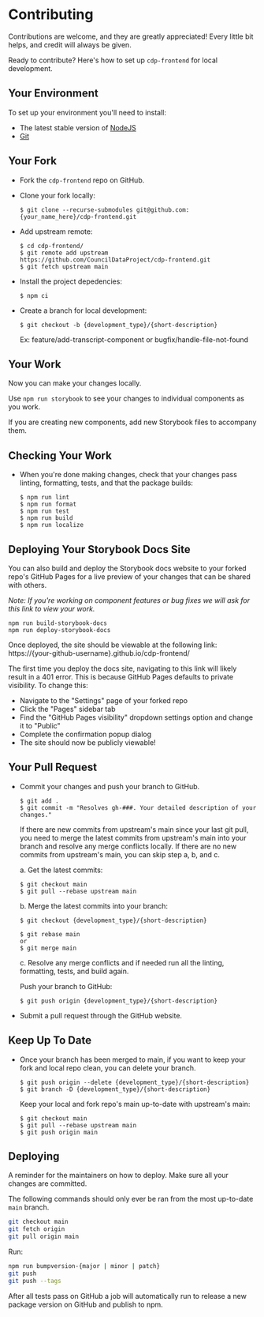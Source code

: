 # Contributing

Contributions are welcome, and they are greatly appreciated! Every little bit
helps, and credit will always be given.

Ready to contribute? Here's how to set up `cdp-frontend` for local development.

## Your Environment

To set up your environment you'll need to install:

- The latest stable version of [NodeJS](https://nodejs.org/en/download/) 
- [Git](https://git-scm.com/book/en/v2/Getting-Started-Installing-Git)

## Your Fork

- Fork the `cdp-frontend` repo on GitHub.

- Clone your fork locally:
    ```
    $ git clone --recurse-submodules git@github.com:{your_name_here}/cdp-frontend.git
    ```

- Add upstream remote:
    ```
    $ cd cdp-frontend/
    $ git remote add upstream https://github.com/CouncilDataProject/cdp-frontend.git
    $ git fetch upstream main
    ```

- Install the project depedencies:
    ```
    $ npm ci
    ```

- Create a branch for local development:
    ```
    $ git checkout -b {development_type}/{short-description}
    ```
    Ex: feature/add-transcript-component or bugfix/handle-file-not-found<br>

## Your Work

Now you can make your changes locally.

Use `npm run storybook` to see your changes to individual components as you work. 

If you are creating new components, add new Storybook files to accompany them.

## Checking Your Work

- When you're done making changes, check that your changes pass linting, formatting,
tests, and that the package builds:
    ```
    $ npm run lint
    $ npm run format
    $ npm run test
    $ npm run build
    $ npm run localize
    ```

## Deploying Your Storybook Docs Site

You can also build and deploy the Storybook docs website to your forked repo's GitHub Pages for a live preview of your changes that can be shared with others.

_Note: If you're working on component features or bug fixes we will ask for this link to view your work._

```
npm run build-storybook-docs
npm run deploy-storybook-docs
```

Once deployed, the site should be viewable at the following link: https://{your-github-username}.github.io/cdp-frontend/

The first time you deploy the docs site, navigating to this link will likely result in a 401 error. This is because GitHub Pages defaults to private visibility. To change this:

-   Navigate to the "Settings" page of your forked repo
-   Click the "Pages" sidebar tab
-   Find the "GitHub Pages visibility" dropdown settings option and change it to "Public"
-   Complete the confirmation popup dialog
-   The site should now be publicly viewable!

## Your Pull Request

- Commit your changes and push your branch to GitHub.
    ```
    $ git add .
    $ git commit -m "Resolves gh-###. Your detailed description of your changes."
    ```
    If there are new commits from upstream's main since your last git pull, you need
    to merge the latest commits from upstream's main into your branch and resolve any
    merge conflicts locally. If there are no new commits from upstream's main, you
    can skip step a, b, and c.

    a. Get the latest commits:
    ```
    $ git checkout main
    $ git pull --rebase upstream main
    ```

    b. Merge the latest commits into your branch:
    ```
    $ git checkout {development_type}/{short-description}

    $ git rebase main
    or
    $ git merge main
    ```

    c. Resolve any merge conflicts and if needed run all the linting, formatting,
    tests, and build again.

    Push your branch to GitHub:
    ```
    $ git push origin {development_type}/{short-description}
    ```


- Submit a pull request through the GitHub website.

## Keep Up To Date

- Once your branch has been merged to main, if you want to keep your fork and local
repo clean, you can delete your branch.
    ```
    $ git push origin --delete {development_type}/{short-description}
    $ git branch -D {development_type}/{short-description}
    ```

    Keep your local and fork repo's main up-to-date with upstream's main:
    ```
    $ git checkout main
    $ git pull --rebase upstream main
    $ git push origin main
    ```

## Deploying

A reminder for the maintainers on how to deploy.
Make sure all your changes are committed.

The following commands should only ever be ran from the most up-to-date `main` branch.

```bash
git checkout main
git fetch origin
git pull origin main
```

Run:

```bash
npm run bumpversion-{major | minor | patch}
git push
git push --tags
```

After all tests pass on GitHub a job will automatically run to
release a new package version on GitHub and publish to npm.
